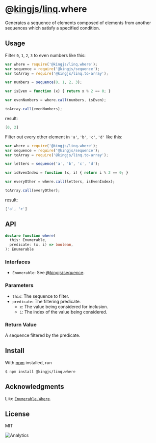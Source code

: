 # @[kingjs](https://www.npmjs.com/package/kingjs)/[linq](https://www.npmjs.com/package/@kingjs/linq).where
Generates a sequence of elements composed of elements from another sequences which satisfy a specified condition.
## Usage
Filter `0`, `1`, `2`, `3` to even numbers like this: 
```js
var where = require('@kingjs/linq.where');
var sequence = require('@kingjs/sequence');
var toArray = require('@kingjs/linq.to-array');

var numbers = sequence(0, 1, 2, 3);

var isEven = function (x) { return x % 2 == 0; }

var evenNumbers = where.call(numbers, isEven);

toArray.call(evenNumbers);
```
result:
```js
[0, 2]
```
Filter out every other element in `'a'`, `'b'`, `'c'`, `'d'` like this: 
```js
var where = require('@kingjs/linq.where');
var sequence = require('@kingjs/sequence');
var toArray = require('@kingjs/linq.to-array');

var letters = sequence('a', 'b', 'c', 'd');

var isEvenIndex = function (x, i) { return i % 2 == 0; }

var everyOther = where.call(letters, isEvenIndex);

toArray.call(everyOther);
```
result:
```js
['a', 'c']
```

## API

```ts
declare function where(
  this: Enumerable,
  predicate: (x, i) => boolean,
): Enumerable
```
### Interfaces
- `Enumerable`: See [@kingjs/sequence](https://www.npmjs.com/package/@kingjs/sequence).

### Parameters
- `this`: The sequence to filter.
- `predicate`: The filtering predicate.
  - `x`: The value being considered for inclusion.
  - `i`: The index of the value being considered.

### Return Value
A sequence filtered by the predicate.

## Install
With [npm](https://npmjs.org/) installed, run

```
$ npm install @kingjs/linq.where
```

## Acknowledgments
Like [`Enumerable.Where`](https://msdn.microsoft.com/en-us/library/bb549418(v=vs.110).aspx).

## License

MIT

![Analytics](https://analytics.kingjs.net/linq/where)